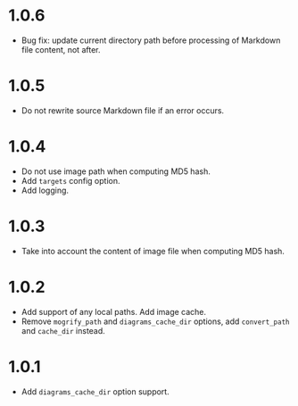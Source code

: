 # 1.0.6

-   Bug fix: update current directory path before processing of Markdown file content, not after.

# 1.0.5

-   Do not rewrite source Markdown file if an error occurs.

# 1.0.4

-   Do not use image path when computing MD5 hash.
-   Add `targets` config option.
-   Add logging.

# 1.0.3

-   Take into account the content of image file when computing MD5 hash.

# 1.0.2

-   Add support of any local paths. Add image cache.
-   Remove `mogrify_path` and `diagrams_cache_dir` options, add `convert_path` and `cache_dir` instead.

# 1.0.1

-   Add `diagrams_cache_dir` option support.
